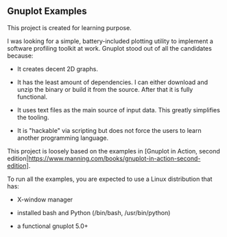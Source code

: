 
Gnuplot Examples
----------------

This project is created for learning purpose.

I was looking for a simple, battery-included plotting utility to implement a software profiling toolkit at work. Gnuplot stood out of all the candidates because:

- It creates decent 2D graphs. 

- It has the least amount of dependencies. I can either download and unzip the binary or build it from the source. After that it is fully functional.

- It uses text files as the main source of input data. This greatly simplifies the tooling. 

- It is "hackable" via scripting but does not force the users to learn another programming language.

This project is loosely based on the examples in [Gnuplot in Action, second edition|https://www.manning.com/books/gnuplot-in-action-second-edition].

To run all the examples, you are expected to use a Linux distribution that has:

- X-window manager

- installed bash and Python (/bin/bash, /usr/bin/python)

- a functional gnuplot 5.0+

